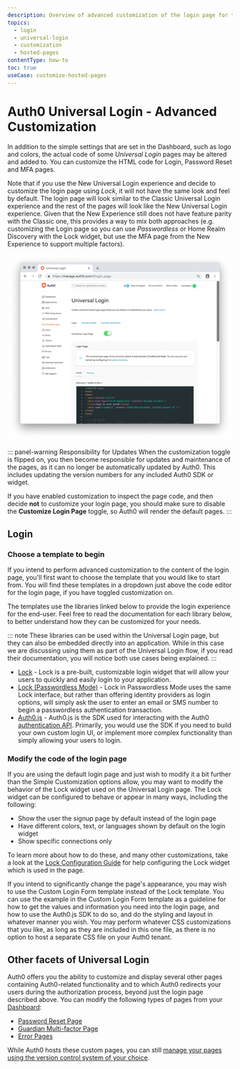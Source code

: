 ```yaml
---
description: Overview of advanced customization of the login page for the Universal Login classic experience.
topics:
  - login
  - universal-login
  - customization
  - hosted-pages
contentType: how-to
toc: true
useCase: customize-hosted-pages
---
```

# Auth0 Universal Login - Advanced Customization

In addition to the simple settings that are set in the Dashboard, such as logo and colors, the actual code of some <dfn data-key="universal-login">Universal Login</dfn> pages may be altered and added to. You can customize the HTML code for Login, Password Reset and MFA pages.

Note that if you use the New Universal Login experience and decide to customize the login page using <dfn data-key="lock">Lock</dfn>, it will not have the same look and feel by default. The login page will look similar to the Classic Universal Login experience and the rest of the pages will look like the New Universal Login experience. Given that the New Experience still does not have feature parity with the Classic one, this provides a way to mix both approaches (e.g. customizing the Login page so you can use <dfn data-key="passwordless">Passwordless</dfn> or Home Realm Discovery with the Lock widget, but use the MFA page from the New Experience to support multiple factors).

![Login Page](/media/articles/universal-login/login.png)

::: panel-warning Responsibility for Updates
When the customization toggle is flipped on, you then become responsible for updates and maintenance of the pages, as it can no longer be automatically updated by Auth0. This includes updating the version numbers for any included Auth0 SDK or widget.

If you have enabled customization to inspect the page code, and then decide **not** to customize your login page, you should make sure to disable the **Customize Login Page** toggle, so Auth0 will render the default pages.
:::

## Login

### Choose a template to begin

If you intend to perform advanced customization to the content of the login page, you'll first want to choose the template that you would like to start from. You will find these templates in a dropdown just above the code editor for the login page, if you have toggled customization on. 

The templates use the libraries linked below to provide the login experience for the end-user. Feel free to read the documentation for each library below, to better understand how they can be customized for your needs. 

::: note
These libraries can be used within the Universal Login page, but they can also be embedded directly into an application. While in this case we are discussing using them as part of the Universal Login flow, if you read their documentation, you will notice both use cases being explained.
:::

- [Lock](/libraries/lock) - Lock is a pre-built, customizable login widget that will allow your users to quickly and easily login to your application.
- [Lock (Passwordless Mode)](/libraries/lock/v11#passwordless) - Lock in Passwordless Mode uses the same Lock interface, but rather than offering identity providers as login options, will simply ask the user to enter an email or SMS number to begin a passwordless authentication transaction.
- [Auth0.js](/libraries/auth0js) - Auth0.js is the SDK used for interacting with the Auth0 [authentication API](/api/authentication). Primarily, you would use the SDK if you need to build your own custom login UI, or implement more complex functionality than simply allowing your users to login. 


### Modify the code of the login page

If you are using the default login page and just wish to modify it a bit further than the Simple Customization options allow, you may want to modify the behavior of the Lock widget used on the Universal Login page. The Lock widget can be configured to behave or appear in many ways, including the following:

- Show the user the signup page by default instead of the login page
- Have different colors, text, or languages shown by default on the login widget
- Show specific connections only

To learn more about how to do these, and many other customizations, take a look at the [Lock Configuration Guide](/libraries/lock/v11/configuration) for help configuring the Lock widget which is used in the page.

If you intend to significantly change the page's appearance, you may wish to use the Custom Login Form template instead of the Lock template. You can use the example in the Custom Login Form template as a guideline for how to get the values and information you need into the login page, and how to use the Auth0.js SDK to do so, and do the styling and layout in whatever manner you wish. You may perform whatever CSS customizations that you like, as long as they are included in this one file, as there is no option to host a separate CSS file on your Auth0 tenant.

## Other facets of Universal Login

Auth0 offers you the ability to customize and display several other pages containing Auth0-related functionality and to which Auth0 redirects your users during the authorization process, beyond just the login page described above. You can modify the following types of pages from your [Dashboard](${manage_url}):

* [Password Reset Page](/universal-login/password-reset)
* [Guardian Multi-factor Page](/universal-login/guardian)
* [Error Pages](/universal-login/error-pages)

While Auth0 hosts these custom pages, you can still [manage your pages using the version control system of your choice](/universal-login/version-control).
